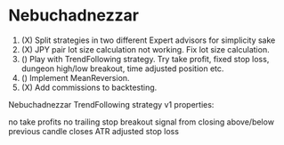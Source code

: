 # Nebuchadnezzar
1. (X) Split strategies in two different Expert advisors for simplicity sake
2. (X) JPY pair lot size calculation not working. Fix lot size calculation.
3. () Play with TrendFollowing strategy. Try take profit, fixed stop loss, dungeon high/low breakout, time adjusted position etc.
4. () Implement MeanReversion. 
5. (X) Add commissions to backtesting.

Nebuchadnezzar TrendFollowing strategy v1 properties:

no take profits
no trailing stop
breakout signal from closing above/below previous candle closes
ATR adjusted stop loss
